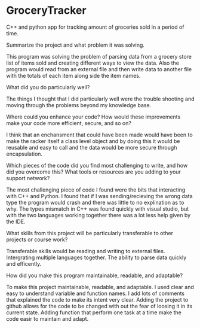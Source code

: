# GroceryTracker
C++ and python app for tracking amount of groceries sold in a period of time.

Summarize the project and what problem it was solving.

This program was solving the problem of parsing data from a grocery store list of items sold and creating different ways to view the data. Also the program would read from an external file and then write data to another file with the totals of each item along side the item names.


What did you do particularly well?

The things I thought that I did particularly well were the trouble shooting and moving through the problems beyond my knowledge base.


Where could you enhance your code? How would these improvements make your code more efficient, secure, and so on?

I think that an enchansment that could have been made would have been to make the racker itself a class level object and by doing this it would be reusable and easy to call and the data would be more secure through encapsulation.


Which pieces of the code did you find most challenging to write, and how did you overcome this? What tools or resources are you adding to your support network?

The most challenging piece of code I found were the bits that interacting with C++ and Python. I found that if I was sending/recieving the wrong data type the program would crash and there was little to no explination as to why. The types mismatch in C++ was found quickly with visual studio, but with the two languages working together there was a lot less help given by the IDE.


What skills from this project will be particularly transferable to other projects or course work?

Transferable skills would be reading and writing to external files. Intergrating multiple languages together. The ability to parse data quickly and efficently. 


How did you make this program maintainable, readable, and adaptable?

To make this project maintainable, readable, and adaptable. I used clear and easy to understand variable and function names. I add lots of comments that explained the code to make its intent very clear. Adding the project to github allows for the code to be changed with out the fear of loosing it in its current state. Adding function that perform one task at a time make the code easir to maintain and adapt. 

